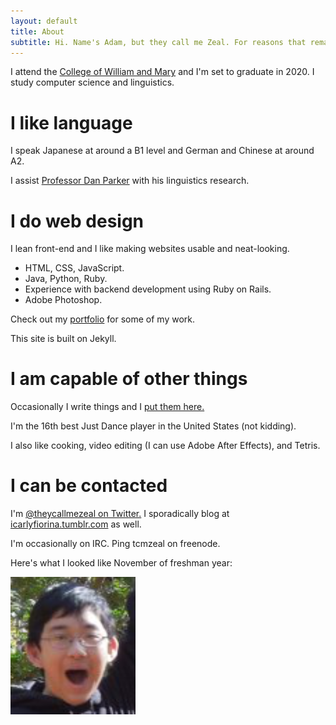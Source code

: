```yaml
---
layout: default
title: About
subtitle: Hi. Name's Adam, but they call me Zeal. For reasons that remain unknown to this day.
---
```


I attend the [College of William and Mary](http://wm.edu) and I'm set to graduate in 2020. I study computer science and linguistics.

# I like language

I speak Japanese at around a B1 level and German and Chinese at around A2.

I assist [Professor Dan Parker](http://parker.blogs.wm.edu) with his linguistics research.

# I do web design

I lean front-end and I like making websites usable and neat-looking.

* HTML, CSS, JavaScript.
* Java, Python, Ruby.
* Experience with backend development using Ruby on Rails.
* Adobe Photoshop.

Check out my [portfolio](portfolio.html) for some of my work.

This site is built on Jekyll.

# I am capable of other things

Occasionally I write things and I [put them here.](writing.html)

I'm the 16th best Just Dance player in the United States (not kidding).

I also like cooking, video editing (I can use Adobe After Effects), and Tetris.

# I can be contacted

I'm [@theycallmezeal on Twitter.](http://twitter.com/theycallmezeal) I sporadically blog at [icarlyfiorina.tumblr.com](http://icarlyfiorina.tumblr.com) as well.

I'm occasionally on IRC. Ping tcmzeal on freenode.

Here's what I looked like November of freshman year:

![My hideous face](images/myhideousface.png)
